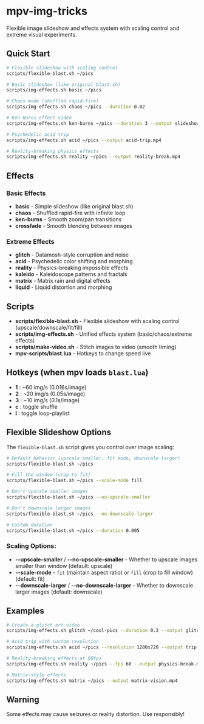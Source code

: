 # mpv-img-tricks

Flexible image slideshow and effects system with scaling control and extreme visual experiments.

## Quick Start

```bash
# Flexible slideshow with scaling control
scripts/flexible-blast.sh ~/pics

# Basic slideshow (like original blast.sh)
scripts/img-effects.sh basic ~/pics

# Chaos mode (shuffled rapid-fire)
scripts/img-effects.sh chaos ~/pics --duration 0.02

# Ken Burns effect video
scripts/img-effects.sh ken-burns ~/pics --duration 3 --output slideshow.mp4

# Psychedelic acid trip
scripts/img-effects.sh acid ~/pics --output acid-trip.mp4

# Reality-breaking physics effects
scripts/img-effects.sh reality ~/pics --output reality-break.mp4
```

## Effects

### Basic Effects
- **basic** - Simple slideshow (like original blast.sh)
- **chaos** - Shuffled rapid-fire with infinite loop
- **ken-burns** - Smooth zoom/pan transitions
- **crossfade** - Smooth blending between images

### Extreme Effects
- **glitch** - Datamosh-style corruption and noise
- **acid** - Psychedelic color shifting and morphing
- **reality** - Physics-breaking impossible effects
- **kaleido** - Kaleidoscope patterns and fractals
- **matrix** - Matrix rain and digital effects
- **liquid** - Liquid distortion and morphing

## Scripts

- **scripts/flexible-blast.sh** - Flexible slideshow with scaling control (upscale/downscale/fit/fill)
- **scripts/img-effects.sh** - Unified effects system (basic/chaos/extreme effects)
- **scripts/make-video.sh** - Stitch images to video (smooth timing)
- **mpv-scripts/blast.lua** - Hotkeys to change speed live

## Hotkeys (when mpv loads `blast.lua`)
- **1** : ~60 img/s   (0.016s/image)
- **2** : ~20 img/s   (0.05s/image)
- **3** : ~10 img/s   (0.1s/image)
- **c** : toggle shuffle
- **l** : toggle loop-playlist

## Flexible Slideshow Options

The `flexible-blast.sh` script gives you control over image scaling:

```bash
# Default behavior (upscale smaller, fit mode, downscale larger)
scripts/flexible-blast.sh ~/pics

# Fill the window (crop to fit)
scripts/flexible-blast.sh ~/pics --scale-mode fill

# Don't upscale smaller images
scripts/flexible-blast.sh ~/pics --no-upscale-smaller

# Don't downscale larger images
scripts/flexible-blast.sh ~/pics --no-downscale-larger

# Custom duration
scripts/flexible-blast.sh ~/pics --duration 0.005
```

### Scaling Options:
- **--upscale-smaller** / **--no-upscale-smaller** - Whether to upscale images smaller than window (default: upscale)
- **--scale-mode** - `fit` (maintain aspect ratio) or `fill` (crop to fill window) (default: fit)
- **--downscale-larger** / **--no-downscale-larger** - Whether to downscale larger images (default: downscale)

## Examples

```bash
# Create a glitch art video
scripts/img-effects.sh glitch ~/cool-pics --duration 0.3 --output glitch-art.mp4

# Acid trip with custom resolution
scripts/img-effects.sh acid ~/pics --resolution 1280x720 --output trip.mp4

# Reality-breaking effects at 60fps
scripts/img-effects.sh reality ~/pics --fps 60 --output physics-break.mp4

# Matrix-style effects
scripts/img-effects.sh matrix ~/pics --output matrix-vision.mp4
```

## Warning
Some effects may cause seizures or reality distortion. Use responsibly!
